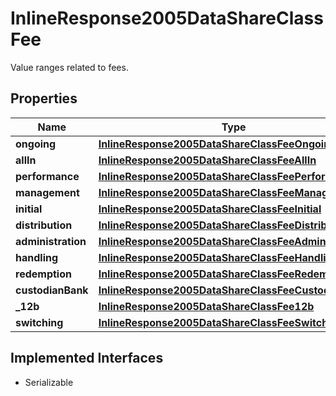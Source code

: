 

# InlineResponse2005DataShareClassFee

Value ranges related to fees.

## Properties

Name | Type | Description | Notes
------------ | ------------- | ------------- | -------------
**ongoing** | [**InlineResponse2005DataShareClassFeeOngoing**](InlineResponse2005DataShareClassFeeOngoing.md) |  |  [optional]
**allIn** | [**InlineResponse2005DataShareClassFeeAllIn**](InlineResponse2005DataShareClassFeeAllIn.md) |  |  [optional]
**performance** | [**InlineResponse2005DataShareClassFeePerformance**](InlineResponse2005DataShareClassFeePerformance.md) |  |  [optional]
**management** | [**InlineResponse2005DataShareClassFeeManagement**](InlineResponse2005DataShareClassFeeManagement.md) |  |  [optional]
**initial** | [**InlineResponse2005DataShareClassFeeInitial**](InlineResponse2005DataShareClassFeeInitial.md) |  |  [optional]
**distribution** | [**InlineResponse2005DataShareClassFeeDistribution**](InlineResponse2005DataShareClassFeeDistribution.md) |  |  [optional]
**administration** | [**InlineResponse2005DataShareClassFeeAdministration**](InlineResponse2005DataShareClassFeeAdministration.md) |  |  [optional]
**handling** | [**InlineResponse2005DataShareClassFeeHandling**](InlineResponse2005DataShareClassFeeHandling.md) |  |  [optional]
**redemption** | [**InlineResponse2005DataShareClassFeeRedemption**](InlineResponse2005DataShareClassFeeRedemption.md) |  |  [optional]
**custodianBank** | [**InlineResponse2005DataShareClassFeeCustodianBank**](InlineResponse2005DataShareClassFeeCustodianBank.md) |  |  [optional]
**_12b** | [**InlineResponse2005DataShareClassFee12b**](InlineResponse2005DataShareClassFee12b.md) |  |  [optional]
**switching** | [**InlineResponse2005DataShareClassFeeSwitching**](InlineResponse2005DataShareClassFeeSwitching.md) |  |  [optional]


## Implemented Interfaces

* Serializable


